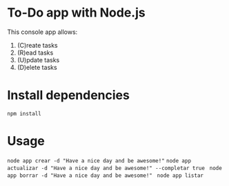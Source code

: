 # To-Do app with Node.js

This console app allows:
1. (C)reate tasks
2. (R)ead tasks
3. (U)pdate tasks
4. (D)elete tasks

# Install dependencies
`
npm install
`

# Usage
`node app crear -d "Have a nice day and be awesome!"`
`node app actualizar -d "Have a nice day and be awesome!" --completar true `
`node app borrar -d "Have a nice day and be awesome!" `
`node app listar`
